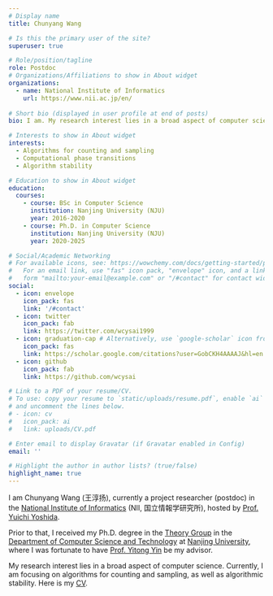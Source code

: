 ```yaml
---
# Display name
title: Chunyang Wang

# Is this the primary user of the site?
superuser: true

# Role/position/tagline
role: Postdoc
# Organizations/Affiliations to show in About widget
organizations:
  - name: National Institute of Informatics
    url: https://www.nii.ac.jp/en/
    
# Short bio (displayed in user profile at end of posts)
bio: I am. My research interest lies in a broad aspect of computer science. Currently, I am focusing on algorithms for counting and sampling, as well as algorithmic stability. 

# Interests to show in About widget
interests:
  - Algorithms for counting and sampling
  - Computational phase transitions 
  - Algorithm stability

# Education to show in About widget
education:
  courses:
    - course: BSc in Computer Science
      institution: Nanjing University (NJU)
      year: 2016-2020
    - course: Ph.D. in Computer Science
      institution: Nanjing University (NJU)
      year: 2020-2025

# Social/Academic Networking
# For available icons, see: https://wowchemy.com/docs/getting-started/page-builder/#icons
#   For an email link, use "fas" icon pack, "envelope" icon, and a link in the
#   form "mailto:your-email@example.com" or "/#contact" for contact widget.
social:
  - icon: envelope
    icon_pack: fas
    link: '/#contact'
  - icon: twitter
    icon_pack: fab
    link: https://twitter.com/wcysai1999
  - icon: graduation-cap # Alternatively, use `google-scholar` icon from `ai` icon pack
    icon_pack: fas
    link: https://scholar.google.com/citations?user=GobCKH4AAAAJ&hl=en
  - icon: github
    icon_pack: fab
    link: https://github.com/wcysai

# Link to a PDF of your resume/CV.
# To use: copy your resume to `static/uploads/resume.pdf`, enable `ai` icons in `params.toml`,
# and uncomment the lines below.
# - icon: cv
#   icon_pack: ai
#   link: uploads/CV.pdf

# Enter email to display Gravatar (if Gravatar enabled in Config)
email: ''

# Highlight the author in author lists? (true/false)
highlight_name: true
---
```

I am Chunyang Wang (王淳扬), currently a project researcher (postdoc) in the [National Institute of Informatics](http://www.nii.ac.jp/en/) (NII, 国立情報学研究所), hosted by [Prof. Yuichi Yoshida](https://research.nii.ac.jp/~yyoshida/).

Prior to that, I received my Ph.D. degree in the [Theory Group](http://tcs.nju.edu.cn/) in the [Department of Computer Science and Technology](http://cs.nju.edu.cn/) at [Nanjing University](http://nju.edu.cn/), where I was fortunate to have [Prof. Yitong Yin](http://tcs.nju.edu.cn/yinyt/) be my advisor. 

My research interest lies in a broad aspect of computer science. Currently, I am focusing on algorithms for counting and sampling, as well as algorithmic stability. Here is my [CV](uploads/CV.pdf). 
